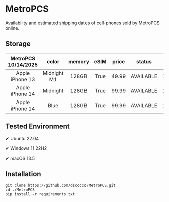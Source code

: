 # MetroPCS
Availability and estimated shipping dates of cell-phones sold by MetroPCS online.
## Storage
|MetroPCS 10/14/2025|color|memory|eSIM|price|status|shipping from|shipping to|
|:--:|:--:|:--:|:--:|:--:|:--:|:--:|:--:|
|Apple iPhone 13|Midnight M1|128GB|True|49.99|AVAILABLE|10/14/2025|10/17/2025|
|Apple iPhone 14|Midnight|128GB|True|99.99|AVAILABLE|10/14/2025|10/17/2025|
|Apple iPhone 14|Blue|128GB|True|99.99|AVAILABLE|10/14/2025|10/17/2025|

## Tested Environment
✔ Ubuntu 22.04

✔ Windows 11 22H2

✔ macOS 13.5
## Installation
```
git clone https://github.com/dsccccc/MetroPCS.git
cd ./MetroPCS
pip install -r requirements.txt
```
